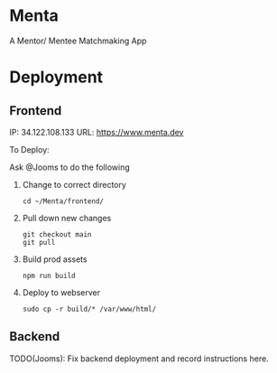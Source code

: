 # Menta
A Mentor/ Mentee Matchmaking App

# Deployment

## Frontend

IP: 34.122.108.133
URL: https://www.menta.dev

To Deploy:

Ask @Jooms to do the following

1. Change to correct directory
   ```shell
   cd ~/Menta/frontend/
   ```
2. Pull down new changes
   ```shell
   git checkout main
   git pull
   ```
3. Build prod assets
   ```shell
   npm run build
   ```
4. Deploy to webserver
   ```shell
   sudo cp -r build/* /var/www/html/
   ```

## Backend

TODO(Jooms): Fix backend deployment and record instructions here.